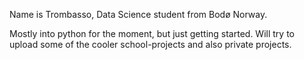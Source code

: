 Name is Trombasso, Data Science student from Bodø Norway.

Mostly into python for the moment, but just getting started.
Will try to upload some of the cooler school-projects and also private projects.


<!---
trombasso/trombasso is a ✨ special ✨ repository because its `README.md` (this file) appears on your GitHub profile.
You can click the Preview link to take a look at your changes.
--->
